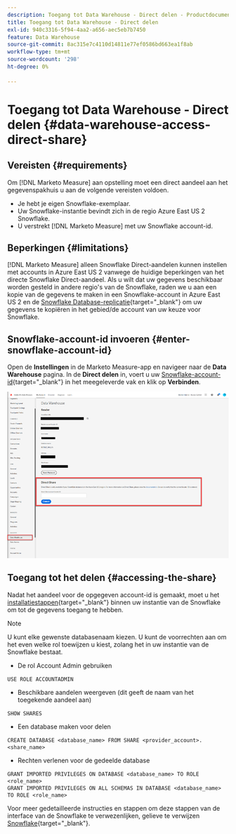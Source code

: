 ```yaml
---
description: Toegang tot Data Warehouse - Direct delen - Productdocumentatie
title: Toegang tot Data Warehouse - Direct delen
exl-id: 940c3316-5f94-4aa2-a656-aec5eb7b7450
feature: Data Warehouse
source-git-commit: 8ac315e7c4110d14811e77ef0586bd663ea1f8ab
workflow-type: tm+mt
source-wordcount: '298'
ht-degree: 0%

---
```


# Toegang tot Data Warehouse - Direct delen {#data-warehouse-access-direct-share}

## Vereisten {#requirements}

Om [!DNL Marketo Measure] aan opstelling moet een direct aandeel aan het gegevenspakhuis u aan de volgende vereisten voldoen.

* Je hebt je eigen Snowflake-exemplaar.
* Uw Snowflake-instantie bevindt zich in de regio Azure East US 2 Snowflake.
* U verstrekt [!DNL Marketo Measure] met uw Snowflake account-id.

## Beperkingen {#limitations}

[!DNL Marketo Measure] alleen Snowflake Direct-aandelen kunnen instellen met accounts in Azure East US 2 vanwege de huidige beperkingen van het directe Snowflake Direct-aandeel. Als u wilt dat uw gegevens beschikbaar worden gesteld in andere regio&#39;s van de Snowflake, raden we u aan een kopie van de gegevens te maken in een Snowflake-account in Azure East US 2 en de [Snowflake Database-replicatie](https://docs.snowflake.com/en/user-guide/database-replication-intro.html){target="_blank"} om uw gegevens te kopiëren in het gebied/de account van uw keuze voor Snowflake.

## Snowflake-account-id invoeren {#enter-snowflake-account-id}

Open de **Instellingen** in de Marketo Measure-app en navigeer naar de **Data Warehouse** pagina. In de **Direct delen** in, voert u uw [Snowflake-account-id](https://docs.snowflake.com/en/user-guide/admin-account-identifier.html){target="_blank"} in het meegeleverde vak en klik op **Verbinden**.

![](assets/data-warehouse-access-direct-share-1.png)

## Toegang tot het delen {#accessing-the-share}

Nadat het aandeel voor de opgegeven account-id is gemaakt, moet u het [installatiestappen](https://docs.snowflake.com/en/user-guide/data-share-consumers.html){target="_blank"} binnen uw instantie van de Snowflake om tot de gegevens toegang te hebben.

>[!NOTE]
>
>U kunt elke gewenste databasenaam kiezen. U kunt de voorrechten aan om het even welke rol toewijzen u kiest, zolang het in uw instantie van de Snowflake bestaat.

* De rol Account Admin gebruiken

```
USE ROLE ACCOUNTADMIN
```

* Beschikbare aandelen weergeven (dit geeft de naam van het toegekende aandeel aan)

```
SHOW SHARES
```

* Een database maken voor delen

```
CREATE DATABASE <database_name> FROM SHARE <provider_account>.<share_name>
```

* Rechten verlenen voor de gedeelde database

```
GRANT IMPORTED PRIVILEGES ON DATABASE <database_name> TO ROLE <role_name>
GRANT IMPORTED PRIVILEGES ON ALL SCHEMAS IN DATABASE <database_name> TO ROLE <role_name>
```

Voor meer gedetailleerde instructies en stappen om deze stappen van de interface van de Snowflake te verwezenlijken, gelieve te verwijzen [Snowflake](https://docs.snowflake.com/en/user-guide/data-share-consumers.html){target="_blank"}.
